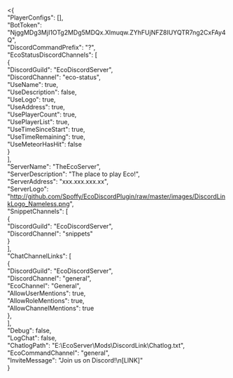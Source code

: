 <{  
  "PlayerConfigs": [],  
  "BotToken": "NjggMDg3MjI1OTg2MDg5MDQx.Xlmuqw.ZYhFUjNFZ8IUYQTR7ng2CxFAy4Q",  
  "DiscordCommandPrefix": "?",  
  "EcoStatusDiscordChannels": [  
    {  
      "DiscordGuild": "EcoDiscordServer",  
      "DiscordChannel": "eco-status",  
      "UseName": true,  
      "UseDescription": false,  
      "UseLogo": true,  
      "UseAddress": true,  
      "UsePlayerCount": true,  
      "UsePlayerList": true,  
      "UseTimeSinceStart": true,  
      "UseTimeRemaining": true,  
      "UseMeteorHasHit": false  
    }  
  ],  
  "ServerName": "TheEcoServer",  
  "ServerDescription": "The place to play Eco!",  
  "ServerAddress": "xxx.xxx.xxx.xx",  
  "ServerLogo": "http://github.com/Spoffy/EcoDiscordPlugin/raw/master/images/DiscordLinkLogo_Nameless.png",  
  "SnippetChannels": [  
    {  
      "DiscordGuild": "EcoDiscordServer",  
      "DiscordChannel": "snippets"  
    }  
  ],  
  "ChatChannelLinks": [  
    {  
      "DiscordGuild": "EcoDiscordServer",  
      "DiscordChannel": "general",  
      "EcoChannel": "General",  
      "AllowUserMentions": true,  
      "AllowRoleMentions": true,  
      "AllowChannelMentions": true  
    },  
  ],  
  "Debug": false,  
  "LogChat": false,  
  "ChatlogPath": "E:\\EcoServer\\Mods\\DiscordLink\\Chatlog.txt",  
  "EcoCommandChannel": "general",  
  "InviteMessage": "Join us on Discord!\n[LINK]"  
}  
